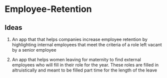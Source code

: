 # Employee-Retention

## Ideas
1. An app that that helps companies increase employee retention by highlighting internal employees that meet the criteria of a role left vacant by a senior employee

2. An app that helps women leaving for maternity to find external employees who will fill in their role for the year. These roles are filled in altruistically and meant to be filled part time for the length of the leave


